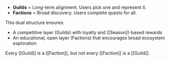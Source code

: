 - **Guilds** = Long-term alignment. Users pick one and represent it.
- **Factions** = Broad discovery. Users complete quests for all.

This dual structure ensures:
- A competitive layer (Guilds) with loyalty and [[Season]]-based rewards
- An educational, open layer (Factions) that encourages broad ecosystem exploration

Every [[Guild]] is a [[Faction]], but not every [[Faction]] is a [[Guild]].